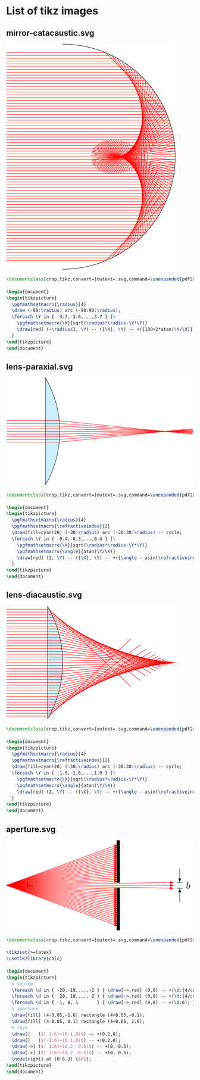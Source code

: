 # List of tikz images
## mirror-catacaustic.svg
[![mirror-catacaustic.svg](./mirror-catacaustic/mirror-catacaustic.svg "mirror-catacaustic.svg")](./mirror-catacaustic/mirror-catacaustic.svg)
~~~.tex
\documentclass[crop,tikz,convert={outext=.svg,command=\unexpanded{pdf2svg \infile\space\outfile}}]{standalone}

\begin{document}
\begin{tikzpicture}
  \pgfmathsetmacro{\radius}{4}
  \draw (-90:\radius) arc (-90:90:\radius);
  \foreach \Y in { -3.7,-3.6,...,3.7 } {%
    \pgfmathsetmacro{\X}{sqrt(\radius*\radius-\Y*\Y)}
    \draw[red] (-\radius/2, \Y) -- ({\X}, \Y) -- +({180+2*atan(\Y/\X)}:3);
  }
\end{tikzpicture}
\end{document}
~~~
## lens-paraxial.svg
[![lens-paraxial.svg](./lens-paraxial/lens-paraxial.svg "lens-paraxial.svg")](./lens-paraxial/lens-paraxial.svg)
~~~.tex
\documentclass[crop,tikz,convert={outext=.svg,command=\unexpanded{pdf2svg \infile\space\outfile}}]{standalone}

\begin{document}
\begin{tikzpicture}
  \pgfmathsetmacro{\radius}{4}
  \pgfmathsetmacro{\refractiveindex}{2}
  \draw[fill=cyan!20] (-30:\radius) arc (-30:30:\radius) -- cycle;
  \foreach \Y in { -0.4,-0.3,...,0.4 } {%
    \pgfmathsetmacro{\X}{sqrt(\radius*\radius-\Y*\Y)}
    \pgfmathsetmacro{\angle}{atan(\Y/\X)}
    \draw[red] (2, \Y) -- ({\X}, \Y) -- +({\angle - asin(\refractiveindex*sin(\angle))}:5);
  }
\end{tikzpicture}
\end{document}
~~~
## lens-diacaustic.svg
[![lens-diacaustic.svg](./lens-diacaustic/lens-diacaustic.svg "lens-diacaustic.svg")](./lens-diacaustic/lens-diacaustic.svg)
~~~.tex
\documentclass[crop,tikz,convert={outext=.svg,command=\unexpanded{pdf2svg \infile\space\outfile}}]{standalone}

\begin{document}
\begin{tikzpicture}
  \pgfmathsetmacro{\radius}{4}
  \pgfmathsetmacro{\refractiveindex}{2}
  \draw[fill=cyan!20] (-30:\radius) arc (-30:30:\radius) -- cycle;
  \foreach \Y in { -1.9,-1.8,...,1.9 } {%
    \pgfmathsetmacro{\X}{sqrt(\radius*\radius-\Y*\Y)}
    \pgfmathsetmacro{\angle}{atan(\Y/\X)}
    \draw[red] (2, \Y) -- ({\X}, \Y) -- +({\angle - asin(\refractiveindex*sin(\angle))}:4);
  }
\end{tikzpicture}
\end{document}
~~~
## aperture.svg
[![aperture.svg](./aperture/aperture.svg "aperture.svg")](./aperture/aperture.svg)
~~~.tex
\documentclass[crop,tikz,convert={outext=.svg,command=\unexpanded{pdf2svg \infile\space\outfile}}]{standalone}

\tikzset{>=latex}
\usetikzlibrary{calc}

\begin{document}
\begin{tikzpicture}
  % source
  \foreach \d in { -20,-19,...,-2 } { \draw[->,red] (0,0) -- +(\d:{4/cos(\d)}); };
  \foreach \d in {  20, 19,..., 2 } { \draw[->,red] (0,0) -- +(\d:{4/cos(\d)}); };
  \foreach \d in { -1, 0, 1       } { \draw[->,red] (0,0) -- +(\d:6); };
  % aperture
  \draw[fill] (4-0.05,-1.6) rectangle (4+0.05,-0.1);
  \draw[fill] (4-0.05, 0.1) rectangle (4+0.05, 1.6);
  % rays
  \draw[]   ($( 1:6)+(0.1,0)$) -- +(0.2,0);
  \draw[]   ($(-1:6)+(0.1,0)$) -- +(0.2,0);
  \draw[->] ($( 1:6)+(0.2, 0.5)$) -- +(0,-0.5);
  \draw[->] ($(-1:6)+(0.2,-0.5)$) -- +(0, 0.5);
  \node[right] at (0:6.3) {$b$};
\end{tikzpicture}
\end{document}
~~~
